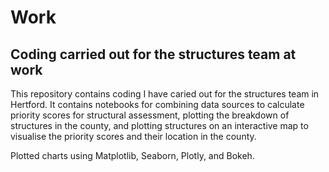 # Work
## Coding carried out for the structures team at work

This repository contains coding I have caried out for the structures team in Hertford. It contains notebooks for combining data sources to calculate priority scores for structural assessment, plotting the breakdown of structures in the county, and plotting structures on an interactive map to visualise the priority scores and their location in the county.

Plotted charts using Matplotlib, Seaborn, Plotly, and Bokeh.
